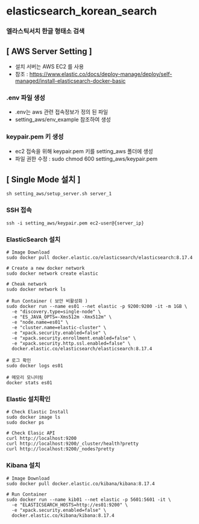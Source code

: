# elasticsearch_korean_search
### 엘라스틱서치 한글 형태소 검색

## [ AWS Server Setting ]
- 설치 서버는 AWS EC2  를 사용
- 참조 : https://www.elastic.co/docs/deploy-manage/deploy/self-managed/install-elasticsearch-docker-basic
### .env 파일 생성
- .env는 aws 관련 접속정보가 정의 된 파일
- setting_aws/env_example 참조하여 생성

### keypair.pem 키 생성
- ec2 접속을 위해 keypair.pem 키를 setting_aws 폴더에 생성
- 파일 권한 수정 : sudo chmod 600 setting_aws/keypair.pem


## [ Single Mode 설치 ]
```commandline
sh setting_aws/setup_server.sh server_1
```

### SSH 접속
```commandline
ssh -i setting_aws/keypair.pem ec2-user@{server_ip}
```

### ElasticSearch 설치
```commandline
# Image Download
sudo docker pull docker.elastic.co/elasticsearch/elasticsearch:8.17.4

# Create a new docker network
sudo docker network create elastic

# Cheak network
sudo docker network ls

# Run Container ( 보안 비활성화 )
sudo docker run --name es01 --net elastic -p 9200:9200 -it -m 1GB \
  -e "discovery.type=single-node" \
  -e "ES_JAVA_OPTS=-Xms512m -Xmx512m" \
  -e "node.name=es01" \
  -e "cluster.name=elastic-cluster" \
  -e "xpack.security.enabled=false" \
  -e "xpack.security.enrollment.enabled=false" \
  -e "xpack.security.http.ssl.enabled=false" \
  docker.elastic.co/elasticsearch/elasticsearch:8.17.4

# 로그 확인
sudo docker logs es01

# 메모리 모니터링
docker stats es01
```

### Elastic 설치확인
```commandline
# Check Elastic Install
sudo docker image ls
sudo docker ps

# Check Elasic API
curl http://localhost:9200
curl http://localhost:9200/_cluster/health?pretty
curl http://localhost:9200/_nodes?pretty
```

### Kibana 설치
```
# Image Download
sudo docker pull docker.elastic.co/kibana/kibana:8.17.4

# Run Container
sudo docker run --name kib01 --net elastic -p 5601:5601 -it \
  -e "ELASTICSEARCH_HOSTS=http://es01:9200" \
  -e "xpack.security.enabled=false" \
  docker.elastic.co/kibana/kibana:8.17.4
```